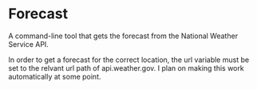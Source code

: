 # Forecast

A command-line tool that gets the forecast from the National Weather Service API.

In order to get a forecast for the correct location, the url variable must be set to the relvant url path of api.weather.gov. I plan on making this work automatically at some point.
